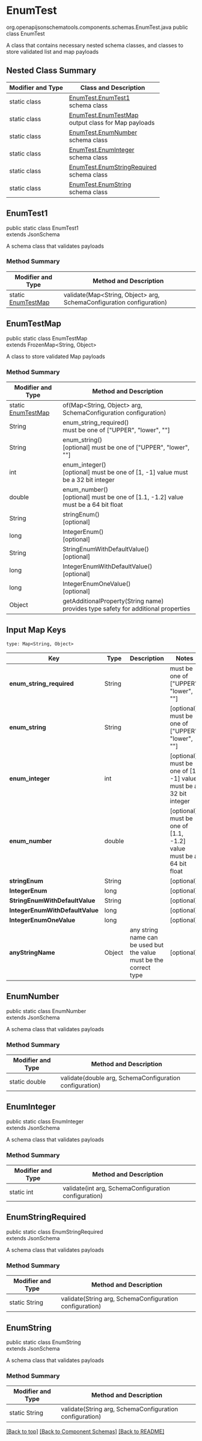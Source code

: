 # EnumTest
org.openapijsonschematools.components.schemas.EnumTest.java
public class EnumTest

A class that contains necessary nested schema classes, and classes to store validated list and map payloads

## Nested Class Summary
| Modifier and Type | Class and Description |
| ----------------- | ---------------------- |
| static class | [EnumTest.EnumTest1](#enumtest1)<br> schema class |
| static class | [EnumTest.EnumTestMap](#enumtestmap)<br> output class for Map payloads |
| static class | [EnumTest.EnumNumber](#enumnumber)<br> schema class |
| static class | [EnumTest.EnumInteger](#enuminteger)<br> schema class |
| static class | [EnumTest.EnumStringRequired](#enumstringrequired)<br> schema class |
| static class | [EnumTest.EnumString](#enumstring)<br> schema class |

## EnumTest1
public static class EnumTest1<br>
extends JsonSchema

A schema class that validates payloads

### Method Summary
| Modifier and Type | Method and Description |
| ----------------- | ---------------------- |
| static [EnumTestMap](#enumtestmap) | validate(Map<String, Object> arg, SchemaConfiguration configuration) |

## EnumTestMap
public static class EnumTestMap<br>
extends FrozenMap<String, Object>

A class to store validated Map payloads

### Method Summary
| Modifier and Type | Method and Description |
| ----------------- | ---------------------- |
| static [EnumTestMap](#enumtestmap) | of(Map<String, Object> arg, SchemaConfiguration configuration) |
| String | enum_string_required()<br> must be one of ["UPPER", "lower", ""] |
| String | enum_string()<br>[optional] must be one of ["UPPER", "lower", ""] |
| int | enum_integer()<br>[optional] must be one of [1, -1] value must be a 32 bit integer |
| double | enum_number()<br>[optional] must be one of [1.1, -1.2] value must be a 64 bit float |
| String | stringEnum()<br>[optional] |
| long | IntegerEnum()<br>[optional] |
| String | StringEnumWithDefaultValue()<br>[optional] |
| long | IntegerEnumWithDefaultValue()<br>[optional] |
| long | IntegerEnumOneValue()<br>[optional] |
| Object | getAdditionalProperty(String name)<br>provides type safety for additional properties |

## Input Map Keys
```
type: Map<String, Object>
```
| Key | Type |  Description | Notes |
| --- | ---- | ------------ | ----- |
| **enum_string_required** | String |  | must be one of ["UPPER", "lower", ""] |
| **enum_string** | String |  | [optional] must be one of ["UPPER", "lower", ""] |
| **enum_integer** | int |  | [optional] must be one of [1, -1] value must be a 32 bit integer |
| **enum_number** | double |  | [optional] must be one of [1.1, -1.2] value must be a 64 bit float |
| **stringEnum** | String |  | [optional] |
| **IntegerEnum** | long |  | [optional] |
| **StringEnumWithDefaultValue** | String |  | [optional] |
| **IntegerEnumWithDefaultValue** | long |  | [optional] |
| **IntegerEnumOneValue** | long |  | [optional] |
| **anyStringName** | Object | any string name can be used but the value must be the correct type | [optional] |

## EnumNumber
public static class EnumNumber<br>
extends JsonSchema

A schema class that validates payloads

### Method Summary
| Modifier and Type | Method and Description |
| ----------------- | ---------------------- |
| static double | validate(double arg, SchemaConfiguration configuration) |

## EnumInteger
public static class EnumInteger<br>
extends JsonSchema

A schema class that validates payloads

### Method Summary
| Modifier and Type | Method and Description |
| ----------------- | ---------------------- |
| static int | validate(int arg, SchemaConfiguration configuration) |

## EnumStringRequired
public static class EnumStringRequired<br>
extends JsonSchema

A schema class that validates payloads

### Method Summary
| Modifier and Type | Method and Description |
| ----------------- | ---------------------- |
| static String | validate(String arg, SchemaConfiguration configuration) |

## EnumString
public static class EnumString<br>
extends JsonSchema

A schema class that validates payloads

### Method Summary
| Modifier and Type | Method and Description |
| ----------------- | ---------------------- |
| static String | validate(String arg, SchemaConfiguration configuration) |

[[Back to top]](#top) [[Back to Component Schemas]](../../../README.md#Component-Schemas) [[Back to README]](../../../README.md)
